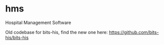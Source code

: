 # hms
Hospital Management Software

Old codebase for bits-his, find the new one here: https://github.com/bits-his/bits-his
